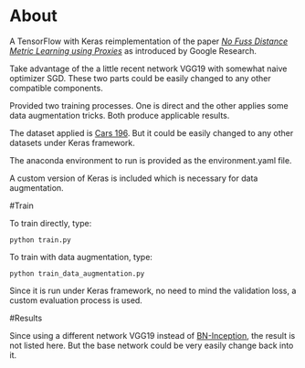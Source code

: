 # About
A TensorFlow with Keras reimplementation of the paper [*No Fuss Distance Metric Learning using Proxies*](https://arxiv.org/pdf/1703.07464.pdf) as introduced by Google Research.

Take advantage of the a little recent network VGG19 with somewhat naive optimizer SGD. These two parts could be easily changed to any other compatible components.

Provided two training processes. One is direct and the other applies some data augmentation tricks. Both produce applicable results.

The dataset applied is [Cars 196](https://ai.stanford.edu/~jkrause/cars/car_dataset.html). But it could be easily changed to any other datasets under Keras framework.

The anaconda environment to run is provided as the environment.yaml file.

A custom version of Keras is included which is necessary for data augmentation.

#Train

To train directly, type:

```
python train.py
```

To train with data augmentation, type:

```
python train_data_augmentation.py
```

Since it is run under Keras framework, no need to mind the validation loss, a custom evaluation process is used.

#Results

Since using a different network VGG19 instead of [BN-Inception](http://arxiv.org/abs/1502.03167), the result is not listed here. But the base network could be very easily change back into it.
